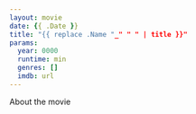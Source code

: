 ```yaml
---
layout: movie
date: {{ .Date }}
title: "{{ replace .Name "_" " " | title }}"
params:
  year: 0000
  runtime: min
  genres: []
  imdb: url
---
```


About the movie

